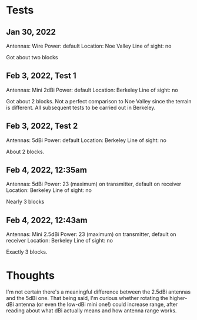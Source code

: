 # Tests

## Jan 30, 2022
Antennas: Wire
Power: default
Location: Noe Valley
Line of sight: no

Got about two blocks

## Feb 3, 2022, Test 1
Antennas: Mini 2dBi
Power: default
Location: Berkeley
Line of sight: no

Got about 2 blocks. Not a perfect comparison to Noe Valley since the terrain is different. All
subsequent tests to be carried out in Berkeley.

## Feb 3, 2022, Test 2
Antennas: 5dBi
Power: default
Location: Berkeley
Line of sight: no

About 2 blocks.

## Feb 4, 2022, 12:35am
Antennas: 5dBi
Power: 23 (maximum) on transmitter, default on receiver
Location: Berkeley
Line of sight: no

Nearly 3 blocks

## Feb 4, 2022, 12:43am
Antennas: Mini 2.5dBi
Power: 23 (maximum) on transmitter, default on receiver
Location: Berkeley
Line of sight: no

Exactly 3 blocks.

# Thoughts
I'm not certain there's a meaningful difference between the 2.5dBi antennas and the 5dBi one. That
being said, I'm curious whether rotating the higher-dBi antenna (or even the low-dBi mini one!)
could increase range, after reading about what dBi actually means and how antenna range works.